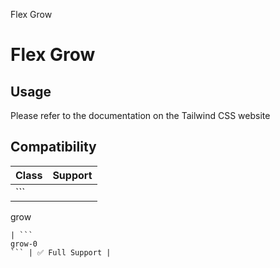 Flex Grow

# Flex Grow

## Usage

Please refer to the documentation on the Tailwind CSS website

## Compatibility

| Class          | Support        |
| -------------- | -------------- |
| ```
grow
```   | ✅ Full Support |
| ```
grow-0
``` | ✅ Full Support |
